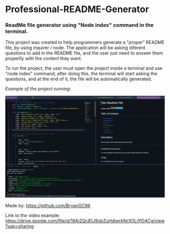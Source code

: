 # Professional-README-Generator
### ReadMe file generator using "Node index" command in the terminal.

This project was created to help programmers generate a "proper" README file, by using inquirer / node.
The application will be asking diferent questions to add in the README file, and the user just need to answer them properlly with the content they want.

To run the project, the user must open the project inside a terminal and use "node index" command; after doing this, the terminal will start asking the questions, and
at the end of it, the file will be automatically generated.

*Example of the project running:*

![Example image of the project running](./02-Challenge/Develop/assets/429619038_716034313849775_5811032490457702110_n.png)

Made by: https://github.com/BryanGC96

Link to the video example: https://drive.google.com/file/d/19AjZQc81J9obZuHdiwrkNrXl1LrPD4Cg/view?usp=sharing

